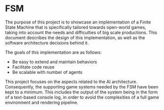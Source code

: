 # FSM

The purpose of this project is to showcase an implementation of a Finite State Machine that is specifically tailored towards open-world games, taking into account the needs and difficulties of big scale productions. This document describes the design of this implementation, as well as the software architecture decisions behind it.

The goals of this implementation are as follows:
- Be easy to extend and maintain behaviors
- Facilitate code reuse
- Be scalable with number of agents

This project focuses on the aspects related to the AI architecture. Consequently, the supporting game systems needed by the FSM have been kept to a minimum. This includes the output of the system being in the form of a text-based console log, in order to avoid the complexities of a full game environment and rendering pipeline.
